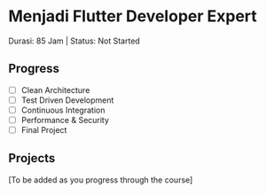 # Menjadi Flutter Developer Expert

Durasi: 85 Jam | Status: Not Started

## Progress
- [ ] Clean Architecture
- [ ] Test Driven Development
- [ ] Continuous Integration
- [ ] Performance & Security
- [ ] Final Project

## Projects
[To be added as you progress through the course]
